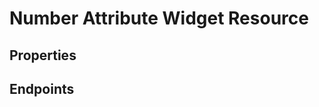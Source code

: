 # Number Attribute Widget Resource

## Properties

<ResourceProperties :resource="'number_attribute_widget'" :lang="'en'"/>

<ResourceScopes :resource="'number_attribute_widget'"/>

## Endpoints

[//]: <> (GET ENDPOINT)
<ResourceEndpoint :resource="'number_attribute_widget'" :endpoint="'get'" :lang="'en'">

<template v-slot:responseJSON>

<<< @/docs/fixtures/api/number_attribute_widget/response/json/get_id.json

</template>

<template v-slot:responseXML>

<<< @/docs/fixtures/api/number_attribute_widget/response/xml/get_id.xml

</template>

</ResourceEndpoint>

[//]: <> (GETCOLLECTION ENDPOINT)
<ResourceEndpoint :resource="'number_attribute_widget'" :endpoint="'getCollection'" :lang="'en'">

<template v-slot:responseJSON>

<<< @/docs/fixtures/api/number_attribute_widget/response/json/get_page.json

</template>

<template v-slot:responseXML>

<<< @/docs/fixtures/api/number_attribute_widget/response/xml/get_page.xml

</template>

</ResourceEndpoint>

[//]: <> (POST ENDPOINT)
<ResourceEndpoint :resource="'number_attribute_widget'" :endpoint="'post'" :lang="'en'">

<template v-slot:request>

<<< @/docs/fixtures/api/number_attribute_widget/request/post.json

</template>

<template v-slot:responseJSON>

<<< @/docs/fixtures/api/number_attribute_widget/response/json/get_id.json

</template>

<template v-slot:responseXML>

<<< @/docs/fixtures/api/number_attribute_widget/response/xml/get_id.xml

</template>

</ResourceEndpoint>

[//]: <> (PUT ENDPOINT)
<ResourceEndpoint :resource="'number_attribute_widget'" :endpoint="'put'" :lang="'en'">

<template v-slot:request>

<<< @/docs/fixtures/api/number_attribute_widget/request/put.json

</template>

<template v-slot:responseJSON>

<<< @/docs/fixtures/api/number_attribute_widget/response/json/get_id.json

</template>

<template v-slot:responseXML>

<<< @/docs/fixtures/api/number_attribute_widget/response/xml/get_id.xml

</template>

</ResourceEndpoint>

[//]: <> (DELETE ENDPOINT)
<ResourceEndpoint :resource="'number_attribute_widget'" :endpoint="'delete'" :lang="'en'"/>

